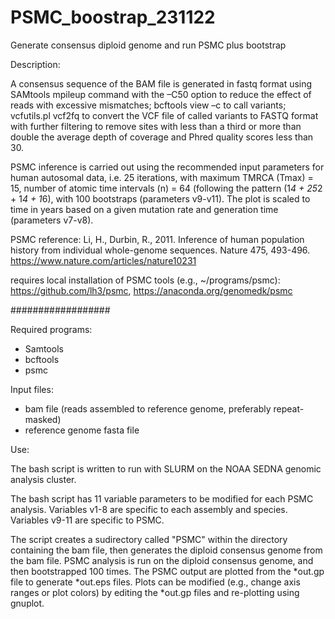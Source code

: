 # PSMC_boostrap_231122
Generate consensus diploid genome and run PSMC plus bootstrap

Description:

A consensus sequence of the BAM file is generated in fastq format using SAMtools mpileup command with the –C50 option to reduce the effect of reads with excessive mismatches; bcftools view –c to call variants; vcfutils.pl vcf2fq to convert the VCF file of called variants to FASTQ format with further filtering to remove sites with less than a third or more than double the average depth of coverage and Phred quality scores less than 30.

PSMC inference is carried out using the recommended input parameters for human autosomal data, i.e. 25 iterations, with maximum TMRCA (Tmax) = 15, number of atomic time intervals (n) = 64 (following the pattern (1*4 + 25*2 + 1*4 + 1*6), with 100 bootstraps (parameters v9-v11). The plot is scaled to time in years based on a given mutation rate and generation time (parameters v7-v8).

PSMC reference: Li, H., Durbin, R., 2011. Inference of human population history from individual whole-genome sequences. Nature 475, 493-496. https://www.nature.com/articles/nature10231

requires local installation of PSMC tools (e.g., ~/programs/psmc): https://github.com/lh3/psmc, https://anaconda.org/genomedk/psmc

##################

Required programs:

* Samtools
* bcftools
* psmc

Input files:

* bam file (reads assembled to reference genome, preferably repeat-masked)
* reference genome fasta file

Use:

The bash script is written to run with SLURM on the NOAA SEDNA genomic analysis cluster.

The bash script has 11 variable parameters to be modified for each PSMC analysis. Variables v1-8 are specific to each assembly and species. Variables v9-11 are specific to PSMC.

The script creates a sudirectory called "PSMC" within the directory containing the bam file, then generates the diploid consensus genome from the bam file. PSMC analysis is run on the diploid consensus genome, and then bootstrapped 100 times. The PSMC output are plotted from the *out.gp file to generate *out.eps files. Plots can be modified (e.g., change axis ranges or plot colors) by editing the *out.gp files and re-plotting using gnuplot. 
